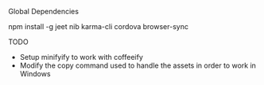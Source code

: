 Global Dependencies

npm install -g jeet nib karma-cli cordova browser-sync

TODO
- Setup minifyify to work with coffeeify
- Modify the copy command used to handle the assets in order to work in Windows
